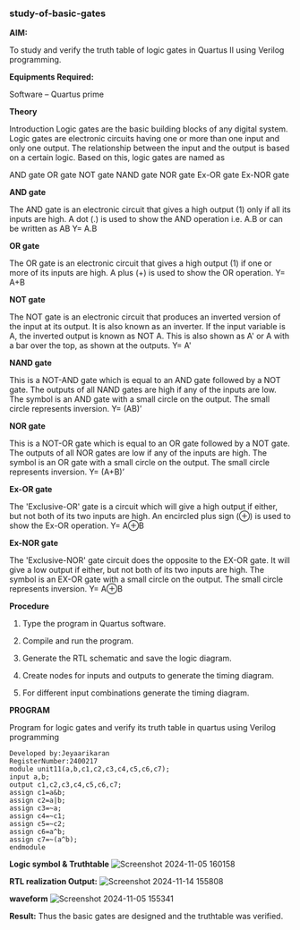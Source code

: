 ### study-of-basic-gates

**AIM:** 

To study and verify the truth table of logic gates in Quartus II using Verilog programming.

**Equipments Required:**

Software – Quartus prime 

**Theory**

Introduction Logic gates are the basic building blocks of any digital system. Logic gates are electronic circuits having one or more than one input and only one output. The relationship between the input and the output is based on a certain logic. Based on this, logic gates are named as

AND gate OR gate NOT gate NAND gate NOR gate Ex-OR gate Ex-NOR gate

**AND gate**

The AND gate is an electronic circuit that gives a high output (1) only if all its inputs are high. A dot (.) is used to show the AND operation i.e. A.B or can be written as AB
Y= A.B

**OR gate** 

The OR gate is an electronic circuit that gives a high output (1) if one or more of its inputs are high. A plus (+) is used to show the OR operation.
Y= A+B

**NOT gate**

The NOT gate is an electronic circuit that produces an inverted version of the input at its output. It is also known as an inverter. If the input variable is A, the inverted output is known as NOT A. This is also shown as A' or A with a bar over the top, as shown at the outputs.
Y= A'

**NAND gate**

This is a NOT-AND gate which is equal to an AND gate followed by a NOT gate. The outputs of all NAND gates are high if any of the inputs are low. The symbol is an AND gate with a small circle on the output. The small circle represents inversion.
Y= (AB)’

**NOR gate**

This is a NOT-OR gate which is equal to an OR gate followed by a NOT gate. The outputs of all NOR gates are low if any of the inputs are high. The symbol is an OR gate with a small circle on the output. The small circle represents inversion.
Y= (A+B)’

**Ex-OR gate**

The 'Exclusive-OR' gate is a circuit which will give a high output if either, but not both of its two inputs are high. An encircled plus sign (⊕) is used to show the Ex-OR operation.
Y= A⊕B

**Ex-NOR gate**

The 'Exclusive-NOR' gate circuit does the opposite to the EX-OR gate. It will give a low output if either, but not both of its two inputs are high. The symbol is an EX-OR gate with a small circle on the output. The small circle represents inversion.
Y= A⊕B

**Procedure** 

1.	Type the program in Quartus software.

2.	Compile and run the program.

3.	Generate the RTL schematic and save the logic diagram.

4.	Create nodes for inputs and outputs to generate the timing diagram.

5.	For different input combinations generate the timing diagram.


**PROGRAM**

Program for logic gates and verify its truth table in quartus using Verilog programming
 ```
 Developed by:Jeyaarikaran
 RegisterNumber:2400217
 module unit11(a,b,c1,c2,c3,c4,c5,c6,c7);
 input a,b;
 output c1,c2,c3,c4,c5,c6,c7;
 assign c1=a&b;
 assign c2=a|b;
 assign c3=~a;
 assign c4=~c1;
 assign c5=~c2;
 assign c6=a^b;
 assign c7=~(a^b);
 endmodule
 ```

**Logic symbol & Truthtable**
![Screenshot 2024-11-05 160158](https://github.com/user-attachments/assets/ac58f01e-dbea-47c8-974d-98ca23693438)

**RTL realization Output:** 
![Screenshot 2024-11-14 155808](https://github.com/user-attachments/assets/817b1c36-3299-4336-8894-46993121e63d)



**waveform**
![Screenshot 2024-11-05 155341](https://github.com/user-attachments/assets/7eeffefb-95e6-46f8-89c9-def0e6a9fa8c)


**Result:**
Thus the basic gates are designed and the truthtable was verified.

